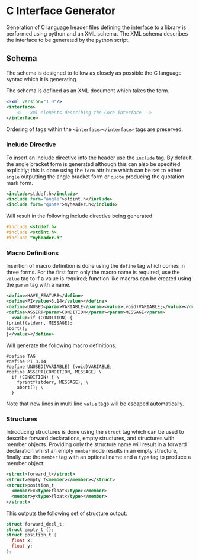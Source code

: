 # C Interface Generator

Generation of C language header files defining the interface to a library is
performed using python and an XML schema. The XML schema describes the interface
to be generated by the python script.

## Schema

The schema is designed to follow as closely as possible the C language syntax
which it is generating.

The schema is defined as an XML document which takes the form.

```xml
<?xml version="1.0"?>
<interface>
    <!-- xml elements describing the Core interface -->
</interface>
```

Ordering of tags within the `<interface></interface>` tags are preserved.

### Include Directive

To insert an include directive into the header use the `include` tag. By default
the angle bracket form is generated although this can also be specified
explicitly; this is done using the `form` attribute which can be set to either
`angle` outputting the angle bracket form or `quote` producing the quotation
mark form.

```xml
<include>stddef.h</include>
<include form="angle">stdint.h</include>
<include form="quote">myheader.h</include>
```

Will result in the following include directive being generated.

```c
#include <stddef.h>
#include <stdint.h>
#include "myheader.h"
```

### Macro Definitions

Insertion of macro definition is done using the `define` tag which comes in
three forms. For the first form only the macro name is required, use the `value`
tag to if a value is required; function like macros can be created using the
`param` tag with a name.


```xml
<define>HAVE_FEATURE</define>
<define>PI<value>3.14</value></define>
<define>UNUSED<param>VARIABLE</param><value>(void)VARIABLE;</value></define>
<define>ASSERT<param>CONDITION</param><param>MESSAGE</param>
  <value>if (CONDITION) {
fprintf(stderr, MESSAGE);
abort();
}</value></define>
```

Will generate the following macro definitions.

```
#define TAG
#define PI 3.14
#define UNUSED(VARIABLE) (void)VARIABLE;
#define ASSERT(CONDITION, MESSAGE) \
  if (CONDITION) { \
    fprintf(stderr, MESSAGE); \
    abort(); \
  }
```

Note that new lines in multi line `value` tags will be escaped automatically.

### Structures

Introducing structures is done using the `struct` tag which can be used to
describe forward declarations, empty structures, and structures with member
objects. Providing only the structure name will result in a forward declaration
whilst an empty `member` node results in an empty structure, finally use the
`member` tag with an optional name and a `type` tag to produce a member object.

```xml
<struct>forward_t</struct>
<struct>empty_t<member></member></struct>
<struct>position_t
  <member>x<type>float</type></member>
  <member>y<type>float</type></member>
</struct>
```

This outputs the following set of structure output.

```c
struct forward_decl_t;
struct empty_t {};
struct position_t {
  float x;
  float y;
};
```
